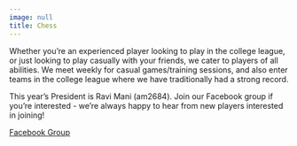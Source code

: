 ```yaml
---
image: null
title: Chess
---
```


Whether you’re an experienced player looking to play in the college league, or just looking to play casually with your friends, we cater to players of all abilities. We meet weekly for casual games/training sessions, and also enter teams in the college league where we have traditionally had a strong record.

This year’s President is Ravi Mani (am2684). Join our Facebook group if you’re interested - we’re always happy to hear from new players interested in joining!

[Facebook Group](https://www.facebook.com/groups/2659911940951567/?multi_permalinks=2660791920863569&notif_id=1581174745236679&notif_t=feedback_reaction_generic)